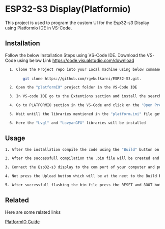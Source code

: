 
# ESP32-S3 Display(Platformio)

This project is used to program the custom UI for the Esp32-s3 Display using Platformio IDE in VS-Code.


## Installation

Follow the below Installation Steps using VS-Code IDE.
Download the VS-Code using below Link
https://code.visualstudio.com/download

```bash
  1. Clone the Project repo into your Local machine using below command
 
        git clone https://github.com/rgvkulkarni/ESP32-S3.git.

  2. Open the "platformIO" project folder in the VS-Code IDE

  3. In VS-code IDE go to the Extentions section and install the search for the "Python", "PLATFORMIO IDE" package and click on install

  4. Go to PLATFORMIO section in the VS-Code and click on the "Open Project" and Open the PLATFORMIO project folder which we have cloned earlier

  5. Wait untill the libraries mentioned in the "platform.ini" file gets installed, the installation will be automatically started

  6. Here the "Lvgl" and "LovyanGFX" libraries will be installed

```
    
## Usage

```bash
1. After the installation compile the code using the "Build" button on the left bottom side in the VS-Code IDE.

2. After the successfull compilation the .bin file will be created and it is ready to be flashed into the Esp32-s3.

3. Connect the Esp32-s3 display to the com port of your computer and put the device into the boot mode by pressing the BOOT and RESET button respectively.

4. Not press the Upload button which will be at the next to the Build button.

5. After successfull flashing the bin file press the RESET and BOOT button of Esp32-s3 display respectively which will turn the display on and you can see the interacting UI.


```


## Related

Here are some related links

[PlatformIO Guide](https://www.elecrow.com/wiki/index.php?title=ESP_Terminal_3.5-inch_Display_PlatformIO_Tutorial)

